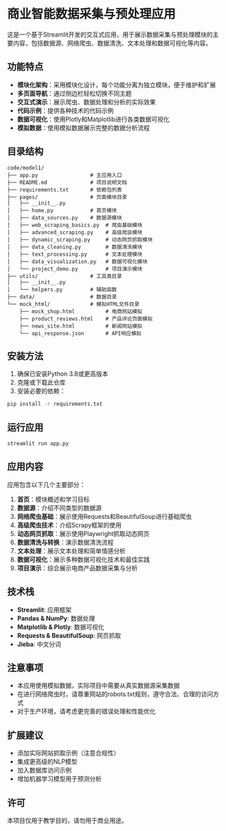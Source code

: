 # 商业智能数据采集与预处理应用

这是一个基于Streamlit开发的交互式应用，用于展示数据采集与预处理模块的主要内容，包括数据源、网络爬虫、数据清洗、文本处理和数据可视化等内容。

## 功能特点

- **模块化架构**：采用模块化设计，每个功能分离为独立模块，便于维护和扩展
- **多页面导航**：通过侧边栏轻松切换不同主题
- **交互式演示**：展示爬虫、数据处理和分析的实际效果
- **代码示例**：提供各种技术的代码示例
- **数据可视化**：使用Plotly和Matplotlib进行各类数据可视化
- **模拟数据**：使用模拟数据展示完整的数据分析流程

## 目录结构

```
code/model1/
├── app.py                 # 主应用入口
├── README.md              # 项目说明文档
├── requirements.txt       # 依赖包列表
├── pages/                 # 页面模块目录
│   ├── __init__.py
│   ├── home.py            # 首页模块
│   ├── data_sources.py    # 数据源模块
│   ├── web_scraping_basics.py  # 爬虫基础模块
│   ├── advanced_scraping.py    # 高级爬虫模块
│   ├── dynamic_scraping.py     # 动态网页抓取模块
│   ├── data_cleaning.py        # 数据清洗模块
│   ├── text_processing.py      # 文本处理模块
│   ├── data_visualization.py   # 数据可视化模块
│   └── project_demo.py         # 项目演示模块
├── utils/                 # 工具类目录
│   ├── __init__.py
│   └── helpers.py         # 辅助函数
├── data/                  # 数据目录
└── mock_html/             # 模拟HTML文件目录
    ├── mock_shop.html          # 电商网站模拟
    ├── product_reviews.html    # 产品评论页面模拟
    ├── news_site.html          # 新闻网站模拟
    └── api_response.json       # API响应模拟
```

## 安装方法

1. 确保已安装Python 3.8或更高版本
2. 克隆或下载此仓库
3. 安装必要的依赖：

```bash
pip install -r requirements.txt
```

## 运行应用

```bash
streamlit run app.py
```

## 应用内容

应用包含以下几个主要部分：

1. **首页**：模块概述和学习目标
2. **数据源**：介绍不同类型的数据源
3. **网络爬虫基础**：展示使用Requests和BeautifulSoup进行基础爬虫
4. **高级爬虫技术**：介绍Scrapy框架的使用
5. **动态网页抓取**：展示使用Playwright抓取动态网页
6. **数据清洗与转换**：演示数据清洗流程
7. **文本处理**：展示文本处理和简单情感分析
8. **数据可视化**：展示多种数据可视化技术和最佳实践
9. **项目演示**：综合展示电商产品数据采集与分析

## 技术栈

- **Streamlit**: 应用框架
- **Pandas & NumPy**: 数据处理
- **Matplotlib & Plotly**: 数据可视化
- **Requests & BeautifulSoup**: 网页抓取
- **Jieba**: 中文分词

## 注意事项

- 本应用使用模拟数据，实际项目中需要从真实数据源采集数据
- 在进行网络爬虫时，请尊重网站的robots.txt规则，遵守合法、合理的访问方式
- 对于生产环境，请考虑更完善的错误处理和性能优化

## 扩展建议

- 添加实际网站抓取示例（注意合规性）
- 集成更高级的NLP模型
- 加入数据库访问示例
- 增加机器学习模型用于预测分析

## 许可

本项目仅用于教学目的，请勿用于商业用途。 